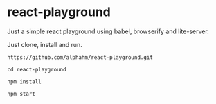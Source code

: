 # react-playground
Just a simple react playground using babel, browserify and lite-server.

Just clone, install and run.

```
https://github.com/alphahm/react-playground.git
`````

```
cd react-playground
```

```
npm install
```

```
npm start
```
